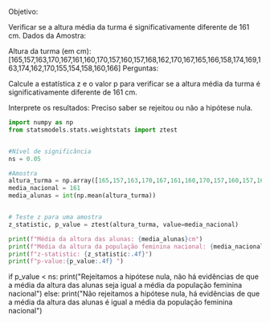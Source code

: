 Objetivo:

Verificar se a altura média da turma é significativamente diferente de 161 cm.
Dados da Amostra:

Altura da turma (em cm): [165,157,163,170,167,161,160,170,157,160,157,168,162,170,167,165,166,158,174,169,163,174,162,170,155,154,158,160,166]
Perguntas:

Calcule a estatística z e o valor p para verificar se a altura média da turma é significativamente diferente de 161 cm.

Interprete os resultados: Preciso saber se rejeitou ou não a hipótese nula.



```python
import numpy as np
from statsmodels.stats.weightstats import ztest


#Nível de significância
ns = 0.05

#Amostra
altura_turma = np.array([165,157,163,170,167,161,160,170,157,160,157,168,162,170,167,165,166,158,174,169,163,174,162,170,155,154,158,160,166])
media_nacional = 161
media_alunas = int(np.mean(altura_turma))


# Teste z para uma amostra
z_statistic, p_value = ztest(altura_turma, value=media_nacional)

print(f"Média da altura das alunas: {media_alunas}cm")
print(f"Média da altura da população feminina nacional: {media_nacional}cm")
print(f"z-statistic: {z_statistic:.4f}")
print(f"p-value:{p_value:.4f} ")
```

if p_value < ns:
    print("Rejeitamos a hipótese nula, não há evidências de que a média da altura das alunas seja igual a média da população feminina nacional")
else:
    print("Não rejeitamos a hipótese nula, há evidências de que a média da altura das alunas é igual a média da população feminina nacional")
